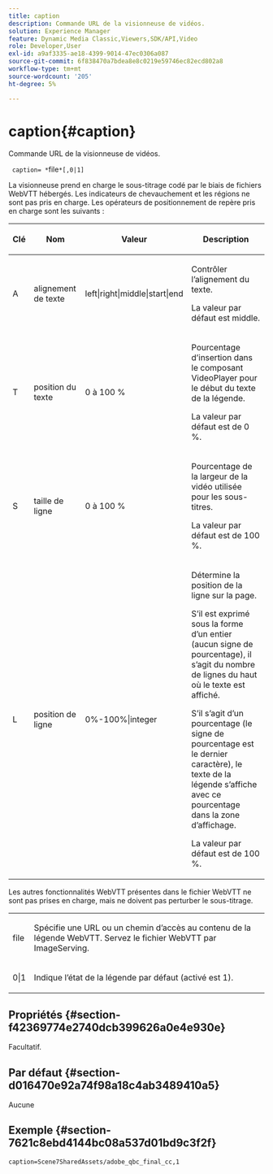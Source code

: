 ```yaml
---
title: caption
description: Commande URL de la visionneuse de vidéos.
solution: Experience Manager
feature: Dynamic Media Classic,Viewers,SDK/API,Video
role: Developer,User
exl-id: a9af3335-ae18-4399-9014-47ec0306a087
source-git-commit: 6f838470a7bdea8e8c0219e59746ec82ecd802a8
workflow-type: tm+mt
source-wordcount: '205'
ht-degree: 5%

---
```


# caption{#caption}

Commande URL de la visionneuse de vidéos.

` caption= *`file`*[,0|1]`

La visionneuse prend en charge le sous-titrage codé par le biais de fichiers WebVTT hébergés. Les indicateurs de chevauchement et les régions ne sont pas pris en charge. Les opérateurs de positionnement de repère pris en charge sont les suivants :

<table id="table_62D89A06EC9E4E7983D1F26A2C85A621"> 
 <thead> 
  <tr> 
   <th colname="col1" class="entry"> <p>Clé </p> </th> 
   <th colname="col2" class="entry"> <p>Nom </p> </th> 
   <th colname="col3" class="entry"> <p>Valeur </p> </th> 
   <th colname="col4" class="entry"> <p>Description </p> </th> 
  </tr>
 </thead>
 <tbody> 
  <tr> 
   <td colname="col1"> <p> A </p> </td> 
   <td colname="col2"> <p>alignement de texte </p> </td> 
   <td colname="col3"> <p><span class="codeph"> left|right|middle|start|end</span> </p> </td> 
   <td colname="col4"> <p> Contrôler l’alignement du texte. </p> <p>La valeur par défaut est <span class="codeph"> middle</span>. </p> </td> 
  </tr> 
  <tr> 
   <td colname="col1"> <p>T </p> </td> 
   <td colname="col2"> <p>position du texte </p> </td> 
   <td colname="col3"> <p> 0 à 100 % </p> </td> 
   <td colname="col4"> <p> Pourcentage d’insertion dans le composant VideoPlayer pour le début du texte de la légende. </p> <p>La valeur par défaut est de 0 %. </p> </td> 
  </tr> 
  <tr> 
   <td colname="col1"> <p>S </p> </td> 
   <td colname="col2"> <p>taille de ligne </p> </td> 
   <td colname="col3"> <p> 0 à 100 % </p> </td> 
   <td colname="col4"> <p> Pourcentage de la largeur de la vidéo utilisée pour les sous-titres. </p> <p>La valeur par défaut est de 100 %. </p> </td> 
  </tr> 
  <tr> 
   <td colname="col1"> <p>L </p> </td> 
   <td colname="col2"> <p>position de ligne </p> </td> 
   <td colname="col3"> <p> 0%-100%|integer </p> </td> 
   <td colname="col4"> <p> Détermine la position de la ligne sur la page. </p> <p>S’il est exprimé sous la forme d’un entier (aucun signe de pourcentage), il s’agit du nombre de lignes du haut où le texte est affiché. </p> <p>S’il s’agit d’un pourcentage (le signe de pourcentage est le dernier caractère), le texte de la légende s’affiche avec ce pourcentage dans la zone d’affichage. </p> <p>La valeur par défaut est de 100 %. </p> </td> 
  </tr> 
 </tbody> 
</table>

Les autres fonctionnalités WebVTT présentes dans le fichier WebVTT ne sont pas prises en charge, mais ne doivent pas perturber le sous-titrage.

<table id="table_A5BB1C08DA4B425DBD0356C7D3693E75"> 
 <tbody> 
  <tr> 
   <td colname="col1"> <p><span class="codeph"><span class="varname"> file</span></span> </p> </td> 
   <td colname="col2"> <p> Spécifie une URL ou un chemin d’accès au contenu de la légende WebVTT. Servez le fichier WebVTT par ImageServing. </p> </td> 
  </tr> 
  <tr> 
   <td colname="col1"> <p><span class="codeph"> 0|1</span> </p> </td> 
   <td colname="col2"> <p> Indique l’état de la légende par défaut (activé est <span class="codeph"> 1</span>). </p> </td> 
  </tr> 
 </tbody> 
</table>

## Propriétés {#section-f42369774e2740dcb399626a0e4e930e}

Facultatif.

## Par défaut {#section-d016470e92a74f98a18c4ab3489410a5}

Aucune

## Exemple {#section-7621c8ebd4144bc08a537d01bd9c3f2f}

```
caption=Scene7SharedAssets/adobe_qbc_final_cc,1
```
